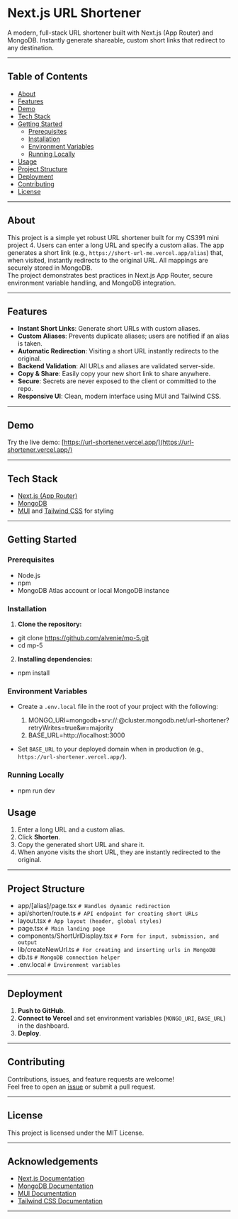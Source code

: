 # Next.js URL Shortener

A modern, full-stack URL shortener built with Next.js (App Router) and MongoDB. Instantly generate shareable, custom short links that redirect to any destination.

---

## Table of Contents

- [About](#about)
- [Features](#features)
- [Demo](#demo)
- [Tech Stack](#tech-stack)
- [Getting Started](#getting-started)
    - [Prerequisites](#prerequisites)
    - [Installation](#installation)
    - [Environment Variables](#environment-variables)
    - [Running Locally](#running-locally)
- [Usage](#usage)
- [Project Structure](#project-structure)
- [Deployment](#deployment)
- [Contributing](#contributing)
- [License](#license)

---

## About

This project is a simple yet robust URL shortener built for my CS391 mini project 4. Users can enter a long URL and specify a custom alias. The app generates a short link (e.g., `https://short-url-me.vercel.app/alias`) that, when visited, instantly redirects to the original URL. All mappings are securely stored in MongoDB.  
The project demonstrates best practices in Next.js App Router, secure environment variable handling, and MongoDB integration.

---

## Features

- **Instant Short Links**: Generate short URLs with custom aliases.
- **Custom Aliases**: Prevents duplicate aliases; users are notified if an alias is taken.
- **Automatic Redirection**: Visiting a short URL instantly redirects to the original.
- **Backend Validation**: All URLs and aliases are validated server-side.
- **Copy & Share**: Easily copy your new short link to share anywhere.
- **Secure**: Secrets are never exposed to the client or committed to the repo.
- **Responsive UI**: Clean, modern interface using MUI and Tailwind CSS.

---

## Demo

Try the live demo: [https://url-shortener.vercel.app/](https://url-shortener.vercel.app/)

---

## Tech Stack

- [Next.js (App Router)](https://nextjs.org/)
- [MongoDB](https://mongodb.com/)
- [MUI](https://mui.com/) and [Tailwind CSS](https://tailwindcss.com/) for styling

---

## Getting Started

### Prerequisites

- Node.js
- npm
- MongoDB Atlas account or local MongoDB instance

### Installation

1. **Clone the repository:**

- git clone https://github.com/alvenie/mp-5.git
- cd mp-5

2. **Installing dependencies:**

- npm install

### Environment Variables

- Create a `.env.local` file in the root of your project with the following:

  1. MONGO_URI=mongodb+srv://<user>:<password>@cluster.mongodb.net/url-shortener?retryWrites=true&w=majority
  2. BASE_URL=http://localhost:3000


- Set `BASE_URL` to your deployed domain when in production (e.g., `https://url-shortener.vercel.app/`).

### Running Locally

- npm run dev

## Usage

1. Enter a long URL and a custom alias.
2. Click **Shorten**.
3. Copy the generated short URL and share it.
4. When anyone visits the short URL, they are instantly redirected to the original.

---

## Project Structure

- app/[alias]/page.tsx `# Handles dynamic redirection`
- api/shorten/route.ts `# API endpoint for creating short URLs`
- layout.tsx `# App layout (header, global styles)`
- page.tsx `# Main landing page`
- components/ShortUrlDisplay.tsx `# Form for input, submission, and output`
- lib/createNewUrl.ts `# For creating and inserting urls in MongoDB`
- db.ts `# MongoDB connection helper`
- .env.local `# Environment variables`
    
---

## Deployment

1. **Push to GitHub**.
2. **Connect to Vercel** and set environment variables (`MONGO_URI`, `BASE_URL`) in the dashboard.
3. **Deploy**.

---

## Contributing

Contributions, issues, and feature requests are welcome!  
Feel free to open an [issue](https://github.com/alvenie/mp-5/issues) or submit a pull request.

---

## License

This project is licensed under the MIT License.

---

## Acknowledgements

- [Next.js Documentation](https://nextjs.org/docs/)
- [MongoDB Documentation](https://mongodb.com/docs/)
- [MUI Documentation](https://mui.com/)
- [Tailwind CSS Documentation](https://tailwindcss.com/docs)

---